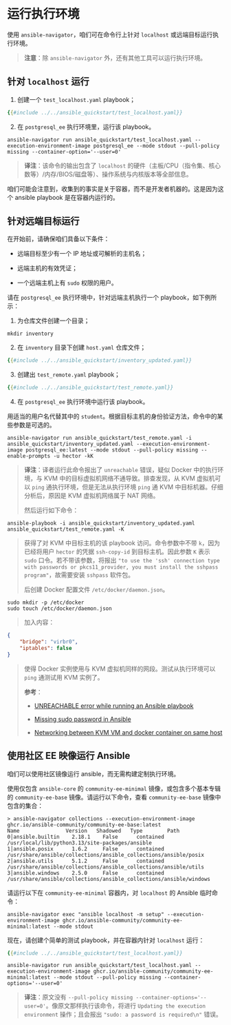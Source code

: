 # 运行执行环境

使用 `ansible-navigator`，咱们可在命令行上针对 `localhost` 或远端目标运行执行环境。

> **注意**：除 `ansible-navigator` 外，还有其他工具可以运行执行环境。


## 针对 `localhost` 运行

1. 创建一个 `test_localhost.yaml` playbook；


```yaml
{{#include ../../ansible_quickstart/test_localhost.yaml}}
```

2. 在 `postgresql_ee` 执行环境里，运行该 playbook。

```console
ansible-navigator run ansible_quickstart/test_localhost.yaml --execution-environment-image postgresql_ee --mode stdout --pull-policy missing --container-option='--user=0'
```

> **译注**：该命令的输出包含了 `localhost` 的硬件（主板/CPU（指令集、核心数等）/内存/BIOS/磁盘等）、操作系统与内核版本等全部信息。

咱们可能会注意到，收集到的事实是关于容器，而不是开发者机器的。这是因为这个 ansible playbook 是在容器内运行的。

## 针对远端目标运行

在开始前，请确保咱们具备以下条件：

- 远端目标至少有一个 IP 地址或可解析的主机名；

- 远端主机的有效凭证；

- 一个远端主机上有 `sudo` 权限的用户。


请在 `postgresql_ee` 执行环境中，针对远端主机执行一个 playbook，如下例所示：

1. 为仓库文件创建一个目录；

```console
mkdir inventory
```

2. 在 `inventory` 目录下创建 `host.yaml` 仓库文件；

```yaml
{{#include ../../ansible_quickstart/inventory_updated.yaml}}
```

3. 创建出 `test_remote.yaml` playbook；

```yaml
{{#include ../../ansible_quickstart/test_remote.yaml}}
```

4. 在 `postgresql_ee` 执行环境中运行该 playbook。

用适当的用户名代替其中的 `student`。根据目标主机的身份验证方法，命令中的某些参数是可选的。

```console
ansible-navigator run ansible_quickstart/test_remote.yaml -i ansible_quickstart/inventory_updated.yaml --execution-environment-image postgresql_ee:latest --mode stdout --pull-policy missing --enable-prompts -u hector -kK
```

> **译注**：译者运行此命令报出了 `unreachable` 错误，疑似 Docker 中的执行环境，与 KVM 中的目标虚拟机网络不通导致。排查发现，从 KVM 虚拟机可以 `ping` 通执行环境，但是无法从执行环境 `ping` 通 KVM 中目标机器。仔细分析后，原因是 KVM 虚拟机网络属于 NAT 网络。
>
> 然后运行如下命令：

```console
ansible-playbook -i ansible_quickstart/inventory_updated.yaml ansible_quickstart/test_remote.yaml -K
```

> 获得了对 KVM 中目标主机的该 playbook 访问。命令参数中不带 `k`，因为已经将用户 `hector` 的凭据 `ssh-copy-id` 到目标主机。因此参数 `K` 表示 `sudo` 口令。若不带该参数，将报出 `"to use the 'ssh' connection type with passwords or pkcs11_provider, you must install the sshpass program"`，故需要安装 `sshpass` 软件包。
>
> 后创建 Docker 配置文件 `/etc/docker/daemon.json`。

```console
sudo mkdir -p /etc/docker
sudo touch /etc/docker/daemon.json
```
> 加入内容：

```json
{
	"bridge": "virbr0",
	"iptables": false
}
```

> 使得 Docker 实例使用与 KVM 虚拟机同样的网段。测试从执行环境可以 `ping` 通测试用 KVM 实例了。
>
> **参考**：
>
> - [UNREACHABLE error while running an Ansible playbook](https://stackoverflow.com/a/50883091)
>
> - [Missing sudo password in Ansible](https://stackoverflow.com/a/51864689)
>
> - [Networking between KVM VM and docker container on same host](https://serverfault.com/a/948588)


## 使用社区 EE 映像运行 Ansible

咱们可以使用社区镜像运行 ansible，而无需构建定制执行环境。


使用仅包含 `ansible-core` 的 `community-ee-minimal` 镜像，或包含多个基本专辑的 `community-ee-base` 镜像。请运行以下命令，查看 `community-ee-base` 镜像中包含的集合：


```console
> ansible-navigator collections --execution-environment-image ghcr.io/ansible-community/community-ee-base:latest
Name               Version   Shadowed   Type        Path
0│ansible.builtin    2.18.1    False      contained   /usr/local/lib/python3.13/site-packages/ansible
1│ansible.posix      1.6.2     False      contained   /usr/share/ansible/collections/ansible_collections/ansible/posix
2│ansible.utils      5.1.2     False      contained   /usr/share/ansible/collections/ansible_collections/ansible/utils
3│ansible.windows    2.5.0     False      contained   /usr/share/ansible/collections/ansible_collections/ansible/windows
```

请运行以下在 `community-ee-minimal` 容器内，对 `localhost` 的 Ansible 临时命令：

```console
ansible-navigator exec "ansible localhost -m setup" --execution-environment-image ghcr.io/ansible-community/community-ee-minimal:latest --mode stdout
```

现在，请创建个简单的测试 playbook，并在容器内针对 `localhost` 运行：


```yaml
{{#include ../../ansible_quickstart/test_localhost.yaml}}
```

```console
ansible-navigator run ansible_quickstart/test_localhost.yaml --execution-environment-image ghcr.io/ansible-community/community-ee-minimal:latest --mode stdout --pull-policy missing --container-options='--user=0'
```

> **译注**：原文没有 `--pull-policy missing --container-options='--user=0'`。像原文那样执行该命令，将进行 `Updating the execution environment` 操作；且会报出 `"sudo: a password is required\n"` 错误。
